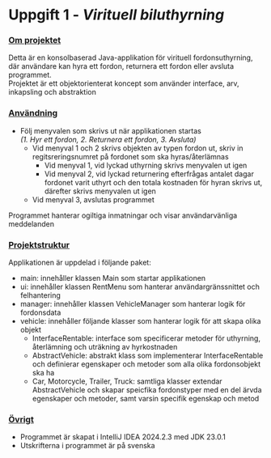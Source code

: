 # Uppgift 1 - *Virituell biluthyrning*

### <ins>Om projektet</ins>
Detta är en konsolbaserad Java-applikation för virituell fordonsuthyrning, där användare kan hyra ett fordon, returnera ett fordon eller avsluta programmet.   
Projektet är ett objektorienterat koncept som använder interface, arv, inkapsling och abstraktion

### <ins>Användning</ins>
* Följ menyvalen som skrivs ut när applikationen startas  
  *(1. Hyr ett fordon, 2. Returnera ett fordon, 3. Avsluta)*
    * Vid menyval 1 och 2 skrivs objekten av typen fordon ut, skriv in regitsreringsnumret på fordonet som ska hyras/återlämnas
        * Vid menyval 1, vid lyckad uthyrning skrivs menyvalen ut igen
        * Vid menyval 2, vid lyckad returnering efterfrågas antalet dagar fordonet varit uthyrt och den totala kostnaden för hyran skrivs ut, därefter skrivs menyvalen ut igen
    * Vid menyval 3, avslutas programmet

Programmet hanterar ogiltiga inmatningar och visar användarvänliga meddelanden

### <ins>Projektstruktur</ins>
Applikationen är uppdelad i följande paket:
* main: innehåller klassen Main som startar applikationen
* ui: innehåller klassen RentMenu som hanterar användargränssnittet och felhantering
* manager: innehåller klassen VehicleManager som hanterar logik för fordonsdata
* vehicle: innehåller följande klasser som hanterar logik för att skapa olika objekt
    * InterfaceRentable: interface som specificerar metoder för uthyrning, återlämning och uträkning av hyrkostnaden
    * AbstractVehicle: abstrakt klass som implementerar InterfaceRentable och definierar egenskaper och metoder som alla olika fordonsobjekt ska ha
    * Car, Motorcycle, Trailer, Truck: samtliga klasser extendar AbstractVehicle och skapar speicfika 	fordonstyper med en del ärvda egenskaper och metoder, samt varsin specifik egenskap och metod

### <ins>Övrigt</ins>
* Programmet är skapat i IntelliJ IDEA 2024.2.3 med JDK 23.0.1
* Utskrifterna i programmet är på svenska
